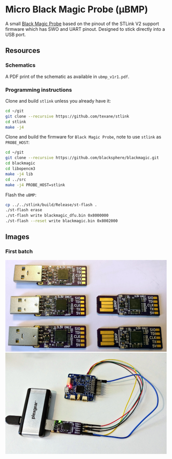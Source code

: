 # Micro Black Magic Probe (µBMP)

A small [Black Magic Probe](https://github.com/blacksphere/blackmagic) based on the pinout of the STLink V2 support firmware which has SWO and UART pinout. Designed to stick directly into a USB port.

## Resources

### Schematics

A PDF print of the schematic as available in `ubmp_v1r1.pdf`.

### Programming instructions


Clone and build `stlink` unless you already have it:

```bash
cd ~/git
git clone --recursive https://github.com/texane/stlink
cd stlink
make -j4
```

Clone and build the firmware for `Black Magic Probe`, note to use `stlink` as `PROBE_HOST`:

```bash
cd ~/git
git clone --recursive https://github.com/blacksphere/blackmagic.git
cd blackmagic
cd libopencm3
make -j4 lib
cd ../src
make -j4 PROBE_HOST=stlink
```

Flash the `uBMP`:

```bash
cp ../../stlink/build/Release/st-flash .
./st-flash erase
./st-flash write blackmagic_dfu.bin 0x8000000
./st-flash --reset write blackmagic.bin 0x8002000
```

## Images

### First batch

![alt text](ubmp_mounted.jpg "Mounted")
![alt text](ubmp_used.jpg "In use")

